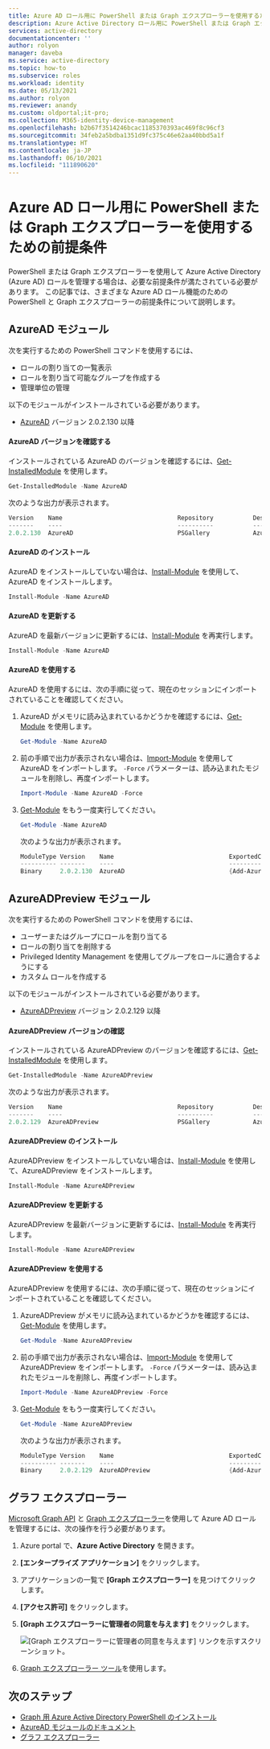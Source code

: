 ```yaml
---
title: Azure AD ロール用に PowerShell または Graph エクスプローラーを使用するための前提条件 - Azure Active Directory
description: Azure Active Directory ロール用に PowerShell または Graph エクスプローラーを使用するための前提条件
services: active-directory
documentationcenter: ''
author: rolyon
manager: daveba
ms.service: active-directory
ms.topic: how-to
ms.subservice: roles
ms.workload: identity
ms.date: 05/13/2021
ms.author: rolyon
ms.reviewer: anandy
ms.custom: oldportal;it-pro;
ms.collection: M365-identity-device-management
ms.openlocfilehash: b2b67f3514246bcac1185370393ac469f8c96cf3
ms.sourcegitcommit: 34feb2a5bdba1351d9fc375c46e62aa40bbd5a1f
ms.translationtype: HT
ms.contentlocale: ja-JP
ms.lasthandoff: 06/10/2021
ms.locfileid: "111890620"
---
```

# <a name="prerequisites-to-use-powershell-or-graph-explorer-for-azure-ad-roles"></a>Azure AD ロール用に PowerShell または Graph エクスプローラーを使用するための前提条件

PowerShell または Graph エクスプローラーを使用して Azure Active Directory (Azure AD) ロールを管理する場合は、必要な前提条件が満たされている必要があります。 この記事では、さまざまな Azure AD ロール機能のための PowerShell と Graph エクスプローラーの前提条件について説明します。

## <a name="azuread-module"></a>AzureAD モジュール

次を実行するための PowerShell コマンドを使用するには、

- ロールの割り当ての一覧表示
- ロールを割り当て可能なグループを作成する
- 管理単位の管理

以下のモジュールがインストールされている必要があります。

- [AzureAD](https://www.powershellgallery.com/packages/AzureAD) バージョン 2.0.2.130 以降


#### <a name="check-azuread-version"></a>AzureAD バージョンを確認する

インストールされている AzureAD のバージョンを確認するには、[Get-InstalledModule](/powershell/module/powershellget/get-installedmodule) を使用します。

```powershell
Get-InstalledModule -Name AzureAD
```

次のような出力が表示されます。

```powershell
Version    Name                                Repository           Description
-------    ----                                ----------           -----------
2.0.2.130  AzureAD                             PSGallery            Azure Active Directory V2 General Availability M...
```

#### <a name="install-azuread"></a>AzureAD のインストール

AzureAD をインストールしていない場合は、[Install-Module](/powershell/module/powershellget/install-module) を使用して、AzureAD をインストールします。

```powershell
Install-Module -Name AzureAD
```

#### <a name="update-azuread"></a>AzureAD を更新する

AzureAD を最新バージョンに更新するには、[Install-Module](/powershell/module/powershellget/install-module) を再実行します。

```powershell
Install-Module -Name AzureAD
```

#### <a name="use-azuread"></a>AzureAD を使用する

AzureAD を使用するには、次の手順に従って、現在のセッションにインポートされていることを確認してください。

1. AzureAD がメモリに読み込まれているかどうかを確認するには、[Get-Module](/powershell/module/microsoft.powershell.core/get-module) を使用します。

    ```powershell
    Get-Module -Name AzureAD
    ```

1. 前の手順で出力が表示されない場合は、[Import-Module](/powershell/module/microsoft.powershell.core/import-module) を使用して AzureAD をインポートします。 `-Force` パラメーターは、読み込まれたモジュールを削除し、再度インポートします。

    ```powershell
    Import-Module -Name AzureAD -Force
    ```

1. [Get-Module](/powershell/module/microsoft.powershell.core/get-module) をもう一度実行してください。

    ```powershell
    Get-Module -Name AzureAD
    ```

    次のような出力が表示されます。
    
    ```powershell
    ModuleType Version    Name                                ExportedCommands
    ---------- -------    ----                                ----------------
    Binary     2.0.2.130  AzureAD                             {Add-AzureADApplicationOwner, Add-AzureADDeviceRegisteredO...
    ```

## <a name="azureadpreview-module"></a>AzureADPreview モジュール

次を実行するための PowerShell コマンドを使用するには、

- ユーザーまたはグループにロールを割り当てる
- ロールの割り当てを削除する
- Privileged Identity Management を使用してグループをロールに適合するようにする
- カスタム ロールを作成する

以下のモジュールがインストールされている必要があります。

- [AzureADPreview](https://www.powershellgallery.com/packages/AzureADPreview) バージョン 2.0.2.129 以降


#### <a name="check-azureadpreview-version"></a>AzureADPreview バージョンの確認

インストールされている AzureADPreview のバージョンを確認するには、[Get-InstalledModule](/powershell/module/powershellget/get-installedmodule) を使用します。

```powershell
Get-InstalledModule -Name AzureADPreview
```

次のような出力が表示されます。

```powershell
Version    Name                                Repository           Description
-------    ----                                ----------           -----------
2.0.2.129  AzureADPreview                      PSGallery            Azure Active Directory V2 Preview Module. ...
```

#### <a name="install-azureadpreview"></a>AzureADPreview のインストール

AzureADPreview をインストールしていない場合は、[Install-Module](/powershell/module/powershellget/install-module) を使用して、AzureADPreview をインストールします。

```powershell
Install-Module -Name AzureADPreview
```

#### <a name="update-azureadpreview"></a>AzureADPreview を更新する

AzureADPreview を最新バージョンに更新するには、[Install-Module](/powershell/module/powershellget/install-module) を再実行します。

```powershell
Install-Module -Name AzureADPreview
```

#### <a name="use-azureadpreview"></a>AzureADPreview を使用する

AzureADPreview を使用するには、次の手順に従って、現在のセッションにインポートされていることを確認してください。

1. AzureADPreview がメモリに読み込まれているかどうかを確認するには、[Get-Module](/powershell/module/microsoft.powershell.core/get-module) を使用します。

    ```powershell
    Get-Module -Name AzureADPreview
    ```

1. 前の手順で出力が表示されない場合は、[Import-Module](/powershell/module/powershellget/import-module) を使用して AzureADPreview をインポートします。 `-Force` パラメーターは、読み込まれたモジュールを削除し、再度インポートします。

    ```powershell
    Import-Module -Name AzureADPreview -Force
    ```

1. [Get-Module](/powershell/module/microsoft.powershell.core/get-module) をもう一度実行してください。

    ```powershell
    Get-Module -Name AzureADPreview
    ```

    次のような出力が表示されます。
    
    ```powershell
    ModuleType Version    Name                                ExportedCommands
    ---------- -------    ----                                ----------------
    Binary     2.0.2.129  AzureADPreview                      {Add-AzureADAdministrativeUnitMember, Add-AzureADApplicati...
    ```

## <a name="graph-explorer"></a>グラフ エクスプローラー

[Microsoft Graph API](/graph/overview) と [Graph エクスプローラー](/graph/graph-explorer/graph-explorer-overview)を使用して Azure AD ロールを管理するには、次の操作を行う必要があります。

1. Azure portal で、**Azure Active Directory** を開きます。

1. **[エンタープライズ アプリケーション]** をクリックします。

1. アプリケーションの一覧で **[Graph エクスプローラー]** を見つけてクリックします。

1. **[アクセス許可]** をクリックします。

1. **[Graph エクスプローラーに管理者の同意を与えます]** をクリックします。

    ![[Graph エクスプローラーに管理者の同意を与えます] リンクを示すスクリーンショット。](./media/prerequisites/select-graph-explorer.png)

1. [Graph エクスプローラー ツール](https://aka.ms/ge)を使用します。

## <a name="next-steps"></a>次のステップ

- [Graph 用 Azure Active Directory PowerShell のインストール](/powershell/azure/active-directory/install-adv2)
- [AzureAD モジュールのドキュメント](/powershell/module/azuread/)
- [グラフ エクスプローラー](/graph/graph-explorer/graph-explorer-overview)
